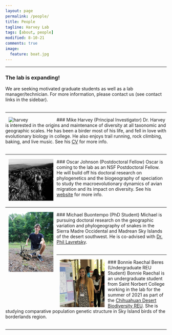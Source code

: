 ```yaml
---
layout: page
permalink: /people/
title: People
tagline: Harvey Lab
tags: [about, people]
modified: 8-10-21
comments: true
image:
  feature: boat.jpg
---
```


***

### The lab is expanding!
We are seeking motivated graduate students as well as a lab manager/technician. For more information, please contact us (see contact links in the sidebar).
<br><br>

***

<img align="left" src="/images/harvey.jpg" alt="harvey" width="140" hspace="10"/>
### Mike Harvey (Principal Investigator)
Dr. Harvey is interested in the origins and maintenance of diversity at all taxonomic and geographic scales. He has been a birder most of his life, and fell in love with evolutionary biology in college. He also enjoys trail running, rock climbing, baking, and live music.
See his <a href="http://mgharvey.github.io/docs/Harvey_CV.pdf" target="_blank">CV</a> for more info.
<br><br>

***

<img align="left" src="/images/johnson.jpg" alt="johnson" width="140" hspace="10"/>
### Oscar Johnson (Postdoctoral Fellow)
Oscar is coming to the lab as an NSF Postdoctoral Fellow. He will build off his doctoral research on phylogenetics and the biogeography of speciation to study the macroevolutionary dynamics of avian migration and its impact on diversity. See his <a href="https://www.oscarjohnson.net/" target="_blank">website</a> for more info.
<br><br>

***

<img align="left" src="/images/buontempo.jpeg" alt="buontempo" width="140" hspace="10"/>
### Michael Buontempo (PhD Student)
Michael is pursuing doctoral research on the geographic variation and phylogeography of snakes in the Sierra Madre Occidental and Madrean Sky Islands of the desert southwest. He is co-advised with <a href="https://www.utep.edu/science/lavretskylab/" target="_blank">Dr. Phil Lavretsky</a>.
<br><br>

***

<img align="left" src="/images/beres.jpg" alt="beres" width="140" hspace="10"/>
### Bonnie Raechal Beres (Undergraduate REU Student)
Bonnie Raechal is an undergraduate student from Saint Norbert College working in the lab for the summer of 2021 as part of the <a href="https://www.utep.edu/couri/programs/cdb-reu/" target="_blank">Chihuahuan Desert Biodiversity REU</a>. She is studying comparative population genetic structure in Sky Island birds of the borderlands region.
<br><br>

***
